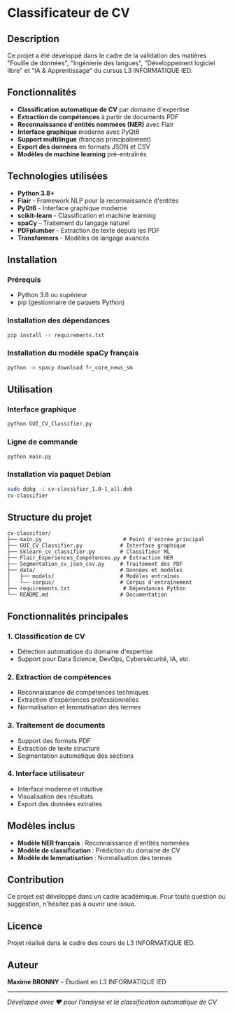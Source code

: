# Classificateur de CV

## Description

Ce projet a été développé dans le cadre de la validation des matières "Fouille de données", "Ingénierie des langues", "Développement logiciel libre" et "IA & Apprentissage" du cursus L3 INFORMATIQUE IED.

## Fonctionnalités

- **Classification automatique de CV** par domaine d'expertise
- **Extraction de compétences** à partir de documents PDF
- **Reconnaissance d'entités nommées (NER)** avec Flair
- **Interface graphique** moderne avec PyQt6
- **Support multilingue** (français principalement)
- **Export des données** en formats JSON et CSV
- **Modèles de machine learning** pré-entraînés

## Technologies utilisées

- **Python 3.8+**
- **Flair** - Framework NLP pour la reconnaissance d'entités
- **PyQt6** - Interface graphique moderne
- **scikit-learn** - Classification et machine learning
- **spaCy** - Traitement du langage naturel
- **PDFplumber** - Extraction de texte depuis les PDF
- **Transformers** - Modèles de langage avancés

## Installation

### Prérequis

- Python 3.8 ou supérieur
- pip (gestionnaire de paquets Python)

### Installation des dépendances

```bash
pip install -r requirements.txt
```

### Installation du modèle spaCy français

```bash
python -m spacy download fr_core_news_sm
```

## Utilisation

### Interface graphique

```bash
python GUI_CV_Classifier.py
```

### Ligne de commande

```bash
python main.py
```

### Installation via paquet Debian

```bash
sudo dpkg -i cv-classifier_1.0-1_all.deb
cv-classifier
```

## Structure du projet

```
cv-classifier/
├── main.py                          # Point d'entrée principal
├── GUI_CV_Classifier.py            # Interface graphique
├── Sklearn_cv_classifier.py        # Classifieur ML
├── Flair_Experiences_Compétences.py # Extraction NER
├── Segmentation_cv_json_csv.py     # Traitement des PDF
├── data/                           # Données et modèles
│   ├── models/                     # Modèles entraînés
│   └── corpus/                     # Corpus d'entraînement
├── requirements.txt                 # Dépendances Python
└── README.md                       # Documentation
```

## Fonctionnalités principales

### 1. Classification de CV
- Détection automatique du domaine d'expertise
- Support pour Data Science, DevOps, Cybersécurité, IA, etc.

### 2. Extraction de compétences
- Reconnaissance de compétences techniques
- Extraction d'expériences professionnelles
- Normalisation et lemmatisation des termes

### 3. Traitement de documents
- Support des formats PDF
- Extraction de texte structuré
- Segmentation automatique des sections

### 4. Interface utilisateur
- Interface moderne et intuitive
- Visualisation des résultats
- Export des données extraites

## Modèles inclus

- **Modèle NER français** : Reconnaissance d'entités nommées
- **Modèle de classification** : Prédiction du domaine de CV
- **Modèle de lemmatisation** : Normalisation des termes

## Contribution

Ce projet est développé dans un cadre académique. Pour toute question ou suggestion, n'hésitez pas à ouvrir une issue.

## Licence

Projet réalisé dans le cadre des cours de L3 INFORMATIQUE IED.

## Auteur

**Maxime BRONNY** - Étudiant en L3 INFORMATIQUE IED

---

*Développé avec ❤️ pour l'analyse et la classification automatique de CV*
